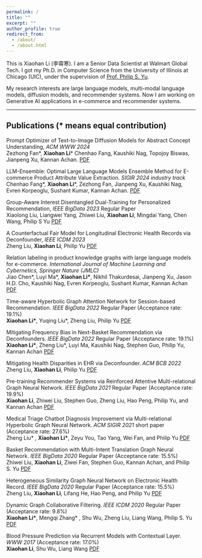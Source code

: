 ```yaml
---
permalink: /
title: ""
excerpt: ""
author_profile: true
redirect_from: 
  - /about/
  - /about.html
---
```


This is Xiaohan Li (李霄寒).
I am a Senior Data Scientist at Walmart Global Tech. I got my Ph.D. in Computer Science from the University of Illinois at Chicago (UIC), under the supervision of [Prof. Philip S. Yu](https://cs.uic.edu/profiles/philip-yu/).  

My research interests are large language models, multi-modal language models, diffusion models, and recommender systems. Now I am working on Generative AI applications in e-commerce and recommender systems.  

---

Publications (* means equal contribution)
---
Prompt Optimizer of Text-to-Image Diffusion Models for Abstract Concept Understanding, *ACM WWW 2024*  
Zezhong Fan*, **Xiaohan Li*** Chenhao Fang, Kaushiki Nag, Topojoy Biswas, Jianpeng Xu, Kannan Achan. [PDF](https://arxiv.org/pdf/2404.11589)  

LLM-Ensemble: Optimal Large Language Models Ensemble Method for E-commerce Product Attribute Value Extraction. *SIGIR 2024 industry track*    
Chenhao Fang*, **Xiaohan Li***, Zezhong Fan, Jianpeng Xu, Kaushiki Nag, Evren Korpeoglu, Sushant Kumar, Kannan Achan. [PDF](https://dl.acm.org/doi/abs/10.1145/3626772.3661357)  

Group-Aware Interest Disentangled Dual-Training for Personalized Recommendation, *IEEE BigData 2023* Regular Paper  
Xiaolong Liu, Liangwei Yang, Zhiwei Liu, **Xiaohan Li**, Mingdai Yang, Chen Wang, Philip S Yu [PDF](https://arxiv.org/pdf/2311.09577.pdf)  

A Counterfactual Fair Model for Longitudinal Electronic Health Records via Deconfounder, *IEEE ICDM 2023*  
Zheng Liu, **Xiaohan Li**, Philip Yu [PDF](https://arxiv.org/pdf/2308.11819.pdf)  

Relation labeling in product knowledge graphs with large language models for e-commerce. *International Journal of Machine Learning and Cybernetics, Springer Nature (JMLC)*    
Jiao Chen\*, Luyi Ma\*, **Xiaohan Li\***, Nikhil Thakurdesai, Jianpeng Xu, Jason H.D. Cho, Kaushiki Nag, Evren Korpeoglu, Sushant Kumar, Kannan Achan [PDF](https://link.springer.com/article/10.1007/s13042-024-02274-5)  

Time-aware Hyperbolic Graph Attention Network for Session-based Recommendation. *IEEE BigData 2022* Regular Paper (Acceptance rate: 19.1%)  
**Xiaohan Li\***, Yuqing Liu*, Zheng Liu, Philip Yu  [PDF](https://arxiv.org/pdf/2301.03780.pdf)  

Mitigating Frequency Bias in Next-Basket Recommendation via Deconfounders. *IEEE BigData 2022* Regular Paper (Acceptance rate: 19.1%)  
**Xiaohan Li\***, Zheng Liu*, Luyi Ma, Kaushiki Nag, Stephen Guo, Philip Yu, Kannan Achan  [PDF](https://arxiv.org/pdf/2211.09072.pdf)  

Mitigating Health Disparities in EHR via Deconfounder. *ACM BCB 2022*  
Zheng Liu, **Xiaohan Li**, Philip Yu [PDF](https://dl.acm.org/doi/abs/10.1145/3535508.3545516)  

Pre-training Recommender Systems via Reinforced Attentive Multi-relational Graph Neural Network. *IEEE BigData 2021* Regular Paper (Acceptance rate: 19.9%)  
**Xiaohan Li**, Zhiwei Liu, Stephen Guo, Zheng Liu, Hao Peng, Philip Yu, and Kannan Achan [PDF](https://arxiv.org/abs/2111.14036)  

Medical Triage Chatbot Diagnosis Improvement via Multi-relational Hyperbolic Graph Neural Network. *ACM SIGIR 2021* short paper (Acceptance rate: 27.6%)  
Zheng Liu* , **Xiaohan Li\***, Zeyu You, Tao Yang, Wei Fan, and Philip Yu [PDF](https://dl.acm.org/doi/abs/10.1145/3404835.3463095)

Basket Recommendation with Multi-Intent Translation Graph Neural Network. *IEEE BigData 2020* Regular Paper (Acceptance rate: 15.5%)  
Zhiwei Liu, **Xiaohan Li**, Ziwei Fan, Stephen Guo, Kannan Achan, and Philip S. Yu [PDF](https://arxiv.org/abs/2010.11419)

Heterogeneous Similarity Graph Neural Network on Electronic Health Record. *IEEE BigData 2020* Regular Paper (Acceptance rate: 15.5%)  
Zheng Liu, **Xiaohan Li**, Lifang He, Hao Peng, and Philip Yu [PDF](https://arxiv.org/abs/2101.06800)

Dynamic Graph Collaborative Filtering. *IEEE ICDM 2020* Regular Paper (Acceptance rate: 9.8%)     
**Xiaohan Li\***, Mengqi Zhang* , Shu Wu, Zheng Liu, Liang Wang, Philip S. Yu [PDF](https://arxiv.org/abs/2101.02844) 

Blood Pressure Prediction via Recurrent Models with Contextual Layer. *WWW 2017* (Acceptance rate: 17.0%)     
**Xiaohan Li**, Shu Wu, Liang Wang [PDF](https://dl.acm.org/doi/10.1145/3038912.3052604)  










